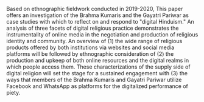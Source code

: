 Based on ethnographic fieldwork conducted in 2019-2020, This paper offers an investigation of the Brahma Kumaris and the Gayatri Pariwar as case studies with which to reflect on and respond to "digital Hinduism." An analysis of three facets of digital religious practice demonstrates the instrumentality of online media in the negotiation and production of religious identity and community. An overview of (1) the wide range of religious products offered by both institutions via websites and social media platforms will be followed by ethnographic consideration of (2) the production and upkeep of both online resources and the digital realms in which people access them. These characterizations of the supply side of digital religion will set the stage for a sustained engagement with (3) the ways that members of the Brahma Kumaris and Gayatri Pariwar utilize Facebook and WhatsApp as platforms for the digitalized performance of piety.
